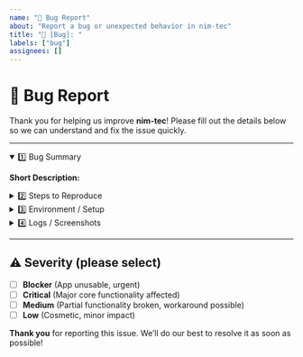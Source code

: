 ```yaml
---
name: "🐞 Bug Report"
about: "Report a bug or unexpected behavior in nim-tec"
title: "🐞 [Bug]: "
labels: ["bug"]
assignees: []
---
```


# 🐞 Bug Report

Thank you for helping us improve **nim-tec**!
Please fill out the details below so we can understand and fix the issue quickly.

---

<details open>
<summary>1️⃣ Bug Summary</summary>

**Short Description:**  
<!-- In 1-2 sentences, describe the issue (e.g., "Button X doesn’t respond when ..."). -->
</details>

<details>
<summary>2️⃣ Steps to Reproduce</summary>

1. **Go to**: ...  
2. **Click on**: ...  
3. **Expected**: ...  
4. **Actual**: ...

**Expected Result:**  
<!-- What should have happened? -->

**Actual Result:**  
<!-- What happened instead? -->
</details>

<details>
<summary>3️⃣ Environment / Setup</summary>

- **Operating System** (Windows, macOS, Linux, etc.):  
- **Browser & Version** (Chrome, Firefox, Safari, etc.):  
- **nim-tec Version** (if known):  
- **Other Technical Details**:  
  <!-- e.g., relevant plugins, framework versions, or server environment -->
</details>

<details>
<summary>4️⃣ Logs / Screenshots</summary>

<!-- Include any error messages, browser console logs, or screenshots here -->
</details>

---

## ⚠️ Severity (please select)
- [ ] **Blocker** (App unusable, urgent)
- [ ] **Critical** (Major core functionality affected)
- [ ] **Medium** (Partial functionality broken, workaround possible)
- [ ] **Low** (Cosmetic, minor impact)

**Thank you** for reporting this issue. We’ll do our best to resolve it as soon as possible!
